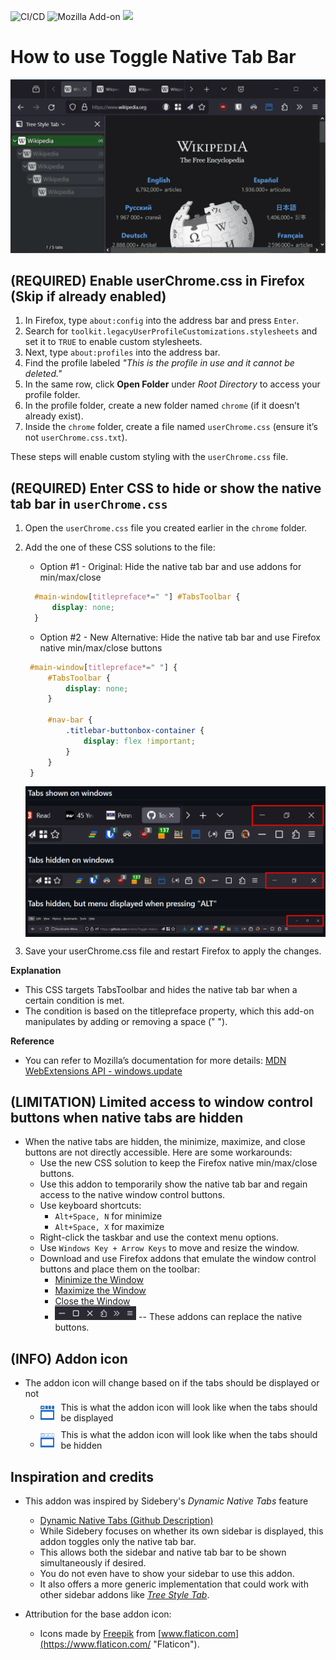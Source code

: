 ![CI/CD](https://github.com/irvinm/Toggle-Native-Tab-Bar/workflows/CI/CD/badge.svg) ![Mozilla Add-on](https://img.shields.io/amo/users/Toggle-Native-Tab-Bar.svg?style=flat-square) ![](https://img.shields.io/amo/v/Toggle-Native-Tab-Bar.svg?style=flat-square)

<!-- Can also get # of downloads per week:  https://img.shields.io/amo/dw/TST-Lock.svg?style=flat-square -->
<!-- Github badges:  https://shields.io/search?q=github -->
<!-- Mozilla badges:  https://shields.io/search?q=mozilla -->
<!-- https://shields.io/badges -->
<!-- https://github.com/badges/shields -->

How to use Toggle Native Tab Bar
================================

![Demo](https://github.com/irvinm/Toggle-Native-Tab-Bar/blob/main/Demo.gif)

(REQUIRED) Enable userChrome.css in Firefox (Skip if already enabled)
----------------------------------------------------------------------------------------
1. In Firefox, type `about:config` into the address bar and press `Enter`.
2. Search for `toolkit.legacyUserProfileCustomizations.stylesheets` and set it to `TRUE` to enable custom stylesheets.
3. Next, type `about:profiles` into the address bar.
4. Find the profile labeled *"This is the profile in use and it cannot be deleted."*
5. In the same row, click **Open Folder** under *Root Directory* to access your profile folder.
6. In the profile folder, create a new folder named `chrome` (if it doesn’t already exist).
7. Inside the `chrome` folder, create a file named `userChrome.css` (ensure it’s not `userChrome.css.txt`).

These steps will enable custom styling with the `userChrome.css` file.

(REQUIRED) Enter CSS to hide or show the native tab bar in `userChrome.css`
---------------------------------------------

1. Open the `userChrome.css` file you created earlier in the `chrome` folder.
2. Add the one of these CSS solutions to the file:
    - Option #1 - Original:  Hide the native tab bar and use addons for min/max/close

   ```css
     #main-window[titlepreface*=" "] #TabsToolbar {
         display: none;
     }
   ```
     - Option #2 - New Alternative:  Hide the native tab bar and use Firefox native min/max/close buttons

   ```css
    #main-window[titlepreface*=" "] {
        #TabsToolbar {
            display: none;
        }

        #nav-bar {
            .titlebar-buttonbox-container {
                display: flex !important;
            }
        }
    }
   ```
    <div style="display: flex; align-items: center; margin-bottom: 10px; margin-top: 5px;">
        <img src="native-buttons.png" alt="Using native buttons" style="margin-right: 10px;" />
    </div>
3. Save your userChrome.css file and restart Firefox to apply the changes.

**Explanation**
- This CSS targets TabsToolbar and hides the native tab bar when a certain condition is met.
- The condition is based on the titlepreface property, which this add-on manipulates by adding or removing a space (" ").

**Reference**
- You can refer to Mozilla’s documentation for more details: [MDN WebExtensions API - windows.update](https://developer.mozilla.org/en-US/docs/Mozilla/Add-ons/WebExtensions/API/windows/update)

(LIMITATION) Limited access to window control buttons when native tabs are hidden
---------------------------------------------

*   When the native tabs are hidden, the minimize, maximize, and close buttons are not directly accessible. Here are some workarounds:
    *   Use the new CSS solution to keep the Firefox native min/max/close buttons.
    *   Use this addon to temporarily show the native tab bar and regain access to the native window control buttons.
    *   Use keyboard shortcuts:
        *   `Alt+Space, N` for minimize
        *   `Alt+Space, X` for maximize
    *   Right-click the taskbar and use the context menu options.
    *   Use `Windows Key + Arrow Keys` to move and resize the window.
    *   Download and use Firefox addons that emulate the window control buttons and place them on the toolbar:
        *   [Minimize the Window](https://addons.mozilla.org/en-US/firefox/addon/minimize-the-window/)
        *   [Maximize the Window](https://addons.mozilla.org/en-US/firefox/addon/maximize-the-window/)
        *   [Close the Window](https://addons.mozilla.org/en-US/firefox/addon/close-the-window/)
        *   <img src="MinMaxClose.png" alt="Min\Max\Close Emulation" width="30%" /> -- These addons can replace the native buttons.



(INFO) Addon icon
---------------------------------------------

*   The addon icon will change based on if the tabs should be displayed or not
    *   <div style="display: flex; align-items: center; margin-bottom: 10px; margin-top: 5px;">
            <img src="icon-visible.png" alt="Visible Icon" width="5%" style="margin-right: 10px;" />
            <span>This is what the addon icon will look like when the tabs should be displayed</span>
        </div>
    *   <div style="display: flex; align-items: center;">
            <img src="icon-hidden.png" alt="Hidden Icon" width="5%" style="margin-right: 10px;" />
            <span>This is what the addon icon will look like when the tabs should be hidden</span>
        </div>

Inspiration and credits
---------------------------------------------

*   This addon was inspired by Sidebery's *Dynamic Native Tabs* feature
    *   [Dynamic Native Tabs (Github Description)](https://github.com/mbnuqw/sidebery/wiki/Firefox-Styles-Snippets-(via-userChrome.css)#dynamic-native-tabs)
    *   While Sidebery focuses on whether its own sidebar is displayed, this addon toggles only the native tab bar.
    *   This allows both the sidebar and native tab bar to be shown simultaneously if desired.
    *   You do not even have to show your sidebar to use this addon.
    *   It also offers a more generic implementation that could work with other sidebar addons like *[Tree Style Tab](https://github.com/piroor/treestyletab)*.

*   Attribution for the base addon icon:
    *   Icons made by [Freepik](https://www.flaticon.com/authors/freepik "Freepik") from [www.flaticon.com](https://www.flaticon.com/ "Flaticon").
